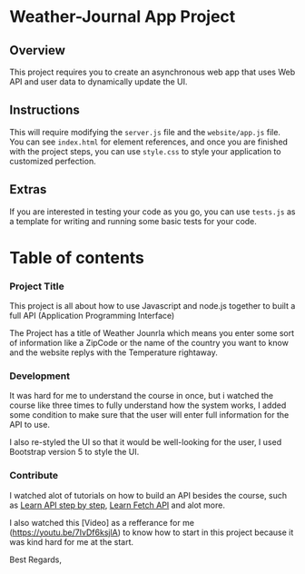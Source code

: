 # Weather-Journal App Project

## Overview
This project requires you to create an asynchronous web app that uses Web API and user data to dynamically update the UI. 

## Instructions
This will require modifying the `server.js` file and the `website/app.js` file. You can see `index.html` for element references, and once you are finished with the project steps, you can use `style.css` to style your application to customized perfection.

## Extras
If you are interested in testing your code as you go, you can use `tests.js` as a template for writing and running some basic tests for your code.


# Table of contents

### Project Title
This project is all about how to use Javascript and node.js together to built a full API (Application Programming Interface)

The Project has a title of Weather Jounrla which means you enter some sort of information like a ZipCode or the name of the country you want to know and the website replys with the Temperature rightaway.

### Development
It was hard for me to understand the course in once, but i watched the course like three times to fully understand how the system works,
I added some condition to make sure that the user will enter full information for the API to use.

I also re-styled the UI so that it would be well-looking for the user, I used Bootstrap version 5 to style the UI.

### Contribute
I watched alot of tutorials on how to build an API besides the course, such as [Learn API step by step](https://www.youtube.com/watch?v=bB5tpD0Y73w&t=645s), [Learn Fetch API](https://www.youtube.com/watch?v=cuEtnrL9-H0) and alot more.

I also watched this [Video] as a refferance for me (https://youtu.be/7IvDf6ksjlA) to know how to start in this project because it was kind hard for me at the start.


Best Regards,